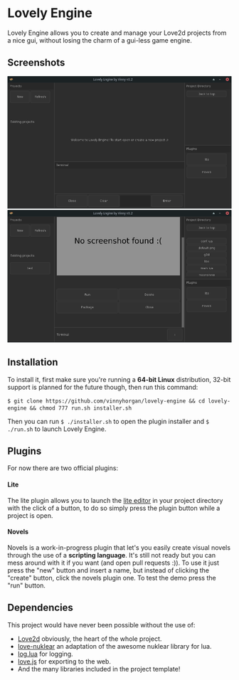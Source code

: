 # Lovely Engine

Lovely Engine allows you to create and manage your Love2d projects from a nice gui, without losing the charm of a gui-less game engine.

## Screenshots

![screenshot1.png](screenshot1.png)
![screenshot2.png](screenshot2.png)

## Installation

To install it, first make sure you're running a **64-bit Linux** distribution, 32-bit support is planned for the future though, then run this command:

```
$ git clone https://github.com/vinnyhorgan/lovely-engine && cd lovely-engine && chmod 777 run.sh installer.sh
```

Then you can run ```$ ./installer.sh``` to open the plugin installer and ```$ ./run.sh``` to launch Lovely Engine.

## Plugins

For now there are two official plugins:

#### Lite

The lite plugin allows you to launch the [lite editor](https://github.com/rxi/lite) in your project directory with the click of a button, to do so simply press the plugin button while a project is open.

#### Novels

Novels is a work-in-progress plugin that let's you easily create visual novels through the use of a **scripting language**. It's still not ready but you can mess around with it if you want (and open pull requests :)). To use it just press the "new" button and insert a name, but instead of clicking the "create" button, click the novels plugin one. To test the demo press the "run" button.

## Dependencies

This project would have never been possible without the use of:
- [Love2d](https://love2d.org) obviously, the heart of the whole project.
- [love-nuklear](https://github.com/keharriso/love-nuklear) an adaptation of the awesome nuklear library for lua.
- [log.lua](https://github.com/rxi/log.lua) for logging.
- [love.js](https://github.com/Davidobot/love.js) for exporting to the web.
- And the many libraries included in the project template!
